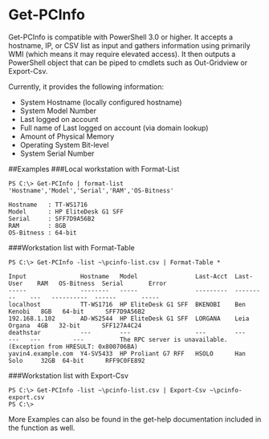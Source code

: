 # Get-PCInfo
Get-PCInfo is compatible with PowerShell 3.0 or higher. It accepts a hostname, IP, or CSV list as input and gathers information using primarily WMI (which means it may require elevated access). It then outputs a PowerShell object that can be piped to cmdlets such as Out-Gridview or Export-Csv.

Currently, it provides the following information:

* System Hostname (locally configured hostname)
* System Model Number
* Last logged on account
* Full name of Last logged on account (via domain lookup)
* Amount of Physical Memory
* Operating System Bit-level
* System Serial Number

##Examples
###Local workstation with Format-List
```
PS C:\> Get-PCInfo | format-list 'Hostname','Model','Serial','RAM','OS-Bitness'

Hostname   : TT-WS1716
Model      : HP EliteDesk G1 SFF
Serial     : SFF7D9A56B2
RAM        : 8GB
OS-Bitness : 64-bit
```

###Workstation list with Format-Table
```
PS C:\> Get-PCInfo -list ~\pcinfo-list.csv | Format-Table *

Input               Hostname   Model                Last-Acct  Last-User    RAM   OS-Bitness  Serial       Error
-----               --------   -----                ---------  ---------    ---   ----------  ------       -----
localhost           TT-WS1716  HP EliteDesk G1 SFF  BKENOBI    Ben Kenobi   8GB   64-bit      SFF7D9A56B2
192.168.1.102       AD-WS2544  HP EliteDesk G1 SFF  LORGANA    Leia Organa  4GB   32-bit      SFF127A4C24
deathstar           ---        ---                  ---        ---          ---   ---         ---          The RPC server is unavailable. (Exception from HRESULT: 0x800706BA)
yavin4.example.com  Y4-SV5433  HP Proliant G7 RFF   HSOLO      Han Solo     32GB  64-bit      RFF9C0FE892
```

###Workstation list with Export-Csv
```
PS C:\> Get-PCInfo -list ~\pcinfo-list.csv | Export-Csv ~\pcinfo-export.csv
PS C:\>
```

More Examples can also be found in the get-help documentation included in the function as well.
